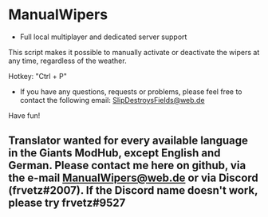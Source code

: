 # ManualWipers

- Full local multiplayer and dedicated server support

This script makes it possible to manually activate or deactivate the wipers at any time, regardless of the weather.

Hotkey: "Ctrl + P"

   - If you have any questions, requests or problems, please feel free to contact the following email: SlipDestroysFields@web.de

Have fun!

## Translator wanted for every available language in the Giants ModHub, except English and German. Please contact me here on github, via the e-mail ManualWipers@web.de or via Discord (frvetz#2007). If the Discord name doesn't work, please try frvetz#9527 ##
